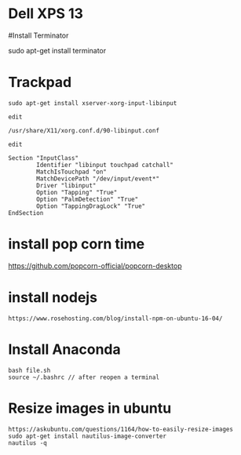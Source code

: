 # Dell XPS 13

#Install Terminator

sudo apt-get install terminator

# Trackpad

~~~~
sudo apt-get install xserver-xorg-input-libinput

edit

/usr/share/X11/xorg.conf.d/90-libinput.conf

edit

Section "InputClass"
        Identifier "libinput touchpad catchall"
        MatchIsTouchpad "on"
        MatchDevicePath "/dev/input/event*"
        Driver "libinput"
        Option "Tapping" "True"
        Option "PalmDetection" "True"
        Option "TappingDragLock" "True"
EndSection
~~~~

# install pop corn time
https://github.com/popcorn-official/popcorn-desktop
# install nodejs 

~~~~
https://www.rosehosting.com/blog/install-npm-on-ubuntu-16-04/
~~~~

# Install Anaconda

~~~~
bash file.sh
source ~/.bashrc // after reopen a terminal

~~~~
# Resize images in ubuntu

~~~~
https://askubuntu.com/questions/1164/how-to-easily-resize-images
sudo apt-get install nautilus-image-converter
nautilus -q
~~~~
